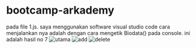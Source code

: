 # bootcamp-arkademy
pada file 1.js. saya menggunakan software visual studio code
cara menjalankan nya adalah dengan cara mengetik Biodata() pada console.
ini adalah hasil no 7
![utama](https://user-images.githubusercontent.com/52735196/61172998-14519580-a5b7-11e9-9f5d-3dd35eff7256.png)
![add](https://user-images.githubusercontent.com/52735196/61173008-5d094e80-a5b7-11e9-8a3b-5f28e47160d6.png)
![delete](https://user-images.githubusercontent.com/52735196/61173024-9f329000-a5b7-11e9-8923-6484e8517372.png)
